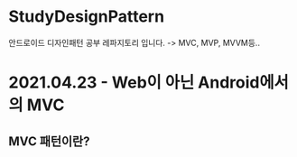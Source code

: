 # StudyDesignPattern
안드로이드 디자인패턴 공부 레파지토리 입니다. -> MVC, MVP, MVVM등..


# 2021.04.23 - Web이 아닌 Android에서의 MVC
## MVC 패턴이란?
